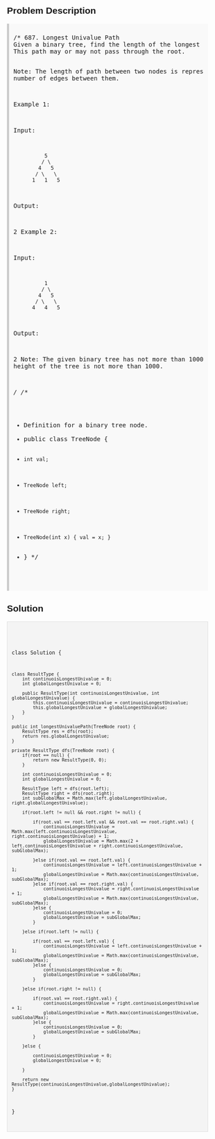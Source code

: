 <style>
  body { font-family: Arial, sans-serif; }
  .container { max-width: 600px; margin: auto; padding: 20px; }
  .comment-block { background-color: #f9f9f9; padding: 10px; border-left: 5px solid #ccc; }
  .code-block { background-color: #f4f4f4; padding: 10px; border: 1px solid #ddd; }
</style>

<div class='container'>
<h2>Problem Description</h2>
<div class='comment-block'>
<pre>
/* 687. Longest Univalue Path
Given a binary tree, find the length of the longest path where each node in the path has the same value. 
This path may or may not pass through the root.

Note: The length of path between two nodes is represented by the number of edges between them.

Example 1:

Input:

              5
             / \
            4   5
           / \   \
          1   1   5
Output:

2
Example 2:

Input:

              1
             / \
            4   5
           / \   \
          4   4   5
Output:

2
Note: The given binary tree has not more than 10000 nodes. The height of the tree is not more than 1000.

*/
/**
 * Definition for a binary tree node.
 * public class TreeNode {
 *     int val;
 *     TreeNode left;
 *     TreeNode right;
 *     TreeNode(int x) { val = x; }
 * }
 */
</pre>
</div>

<h2>Solution</h2>
<div class='code-block'>
<pre><code class='language-java'>

class Solution {

    class ResultType {
        int continuoisLongestUnivalue = 0;
        int globalLongestUnivalue = 0;
        
        public ResultType(int continuoisLongestUnivalue, int globalLongestUnivalue) {
            this.continuoisLongestUnivalue = continuoisLongestUnivalue;
            this.globalLongestUnivalue = globalLongestUnivalue;
        }
    }
    
    public int longestUnivaluePath(TreeNode root) {
        ResultType res = dfs(root);
        return res.globalLongestUnivalue;   
    }
    
    private ResultType dfs(TreeNode root) {
        if(root == null) {
            return new ResultType(0, 0);
        }
        
        int continuoisLongestUnivalue = 0;
        int globalLongestUnivalue = 0;

        ResultType left = dfs(root.left);
        ResultType right = dfs(root.right);
        int subGlobalMax = Math.max(left.globalLongestUnivalue, right.globalLongestUnivalue);
        
        if(root.left != null && root.right != null) {
            
            if(root.val == root.left.val && root.val == root.right.val) {
                continuoisLongestUnivalue = Math.max(left.continuoisLongestUnivalue, right.continuoisLongestUnivalue) + 1;
                globalLongestUnivalue = Math.max(2 + left.continuoisLongestUnivalue + right.continuoisLongestUnivalue, subGlobalMax);
                
            }else if(root.val == root.left.val) {
                continuoisLongestUnivalue = left.continuoisLongestUnivalue + 1;
                globalLongestUnivalue = Math.max(continuoisLongestUnivalue, subGlobalMax);
            }else if(root.val == root.right.val) {
                continuoisLongestUnivalue = right.continuoisLongestUnivalue + 1;
                globalLongestUnivalue = Math.max(continuoisLongestUnivalue, subGlobalMax);                
            }else {
                continuoisLongestUnivalue = 0;
                globalLongestUnivalue = subGlobalMax;
            }

        }else if(root.left != null) {
            
            if(root.val == root.left.val) {
                continuoisLongestUnivalue = left.continuoisLongestUnivalue + 1;
                globalLongestUnivalue = Math.max(continuoisLongestUnivalue, subGlobalMax);
            }else {
                continuoisLongestUnivalue = 0;
                globalLongestUnivalue = subGlobalMax;
            }
            
        }else if(root.right != null) {
            
            if(root.val == root.right.val) {
                continuoisLongestUnivalue = right.continuoisLongestUnivalue + 1;
                globalLongestUnivalue = Math.max(continuoisLongestUnivalue, subGlobalMax);
            }else {
                continuoisLongestUnivalue = 0;
                globalLongestUnivalue = subGlobalMax;
            }
            
        }else {
            
            continuoisLongestUnivalue = 0;
            globalLongestUnivalue = 0;
            
        }
        
        return new ResultType(continuoisLongestUnivalue,globalLongestUnivalue);
    }
}</code></pre>
</div>
</div>
